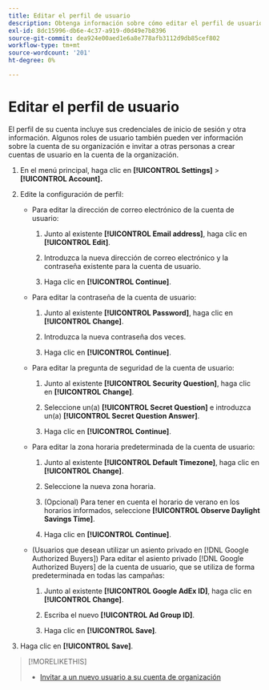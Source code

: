 ```yaml
---
title: Editar el perfil de usuario
description: Obtenga información sobre cómo editar el perfil de usuario.
exl-id: 8dc15996-db6e-4c37-a919-d0d49e7b8396
source-git-commit: dea924e00aed1e6a8e778afb3112d9db85cef802
workflow-type: tm+mt
source-wordcount: '201'
ht-degree: 0%

---
```


# Editar el perfil de usuario

El perfil de su cuenta incluye sus credenciales de inicio de sesión y otra información. Algunos roles de usuario también pueden ver información sobre la cuenta de su organización e invitar a otras personas a crear cuentas de usuario en la cuenta de la organización.

1. En el menú principal, haga clic en **[!UICONTROL Settings]** > **[!UICONTROL Account].**

1. Edite la configuración de perfil:

   * Para editar la dirección de correo electrónico de la cuenta de usuario:

      1. Junto al existente **[!UICONTROL Email address]**, haga clic en **[!UICONTROL Edit]**.

      1. Introduzca la nueva dirección de correo electrónico y la contraseña existente para la cuenta de usuario.

      1. Haga clic en **[!UICONTROL Continue]**.

   * Para editar la contraseña de la cuenta de usuario:

      1. Junto al existente **[!UICONTROL Password]**, haga clic en **[!UICONTROL Change]**.

      1. Introduzca la nueva contraseña dos veces.

      1. Haga clic en **[!UICONTROL Continue]**.

   * Para editar la pregunta de seguridad de la cuenta de usuario:

      1. Junto al existente **[!UICONTROL Security Question]**, haga clic en **[!UICONTROL Change]**.

      1. Seleccione un(a) **[!UICONTROL Secret Question]** e introduzca un(a) **[!UICONTROL Secret Question Answer]**.

      1. Haga clic en **[!UICONTROL Continue]**.

   * Para editar la zona horaria predeterminada de la cuenta de usuario:

      1. Junto al existente **[!UICONTROL Default Timezone]**, haga clic en **[!UICONTROL Change]**.

      1. Seleccione la nueva zona horaria.

      1. (Opcional) Para tener en cuenta el horario de verano en los horarios informados, seleccione **[!UICONTROL Observe Daylight Savings Time]**.

      1. Haga clic en **[!UICONTROL Continue]**.

   * (Usuarios que desean utilizar un asiento privado en [!DNL Google Authorized Buyers]) Para editar el asiento privado [!DNL Google Authorized Buyers] de la cuenta de usuario, que se utiliza de forma predeterminada en todas las campañas:

      1. Junto al existente **[!UICONTROL Google AdEx ID]**, haga clic en **[!UICONTROL Change]**.

      1. Escriba el nuevo **[!UICONTROL Ad Group ID]**.

      1. Haga clic en **[!UICONTROL Save]**.

1. Haga clic en **[!UICONTROL Save]**.

>[!MORELIKETHIS]
>
>* [Invitar a un nuevo usuario a su cuenta de organización](user-invite.md)

<!-- >* [User Profile and Organization Account Settings](user-and-account-settings.md) -->
